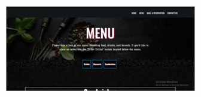 ![image alt](https://github.com/Abhinand1999/deepnetsoftTest/blob/f45bab5d38d39e245c4ee3b28e8e0d27a65894fb/Capture4.PNG)
